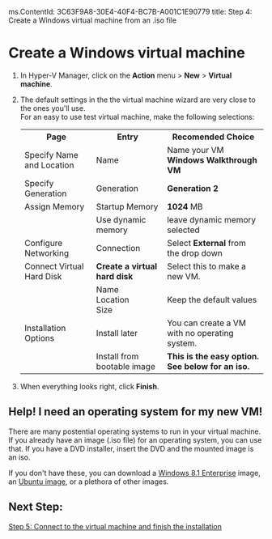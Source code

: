 ms.ContentId: 3C63F9A8-30E4-40F4-BC7B-A001C1E90779
title: Step 4: Create a Windows virtual machine from an .iso file

# Create a Windows virtual machine 

1. In Hyper-V Manager, click on the **Action** menu > **New** > **Virtual machine**. 
2. The default settings in the the virtual machine wizard are very close to the ones you'll use.  
For an easy to use test virtual machine, make the following selections:

    <table>
    <tr> <th>Page</th> <th>Entry</th> <th>Recomended Choice</th> </tr>
    <tr> <td>Specify Name and Location</td> <td>Name</td> <td>Name your VM  <b>Windows Walkthrough VM</b></td> </tr>
    <tr> <td>Specify Generation</td> <td>Generation</td> <td><b>Generation 2</b></td></tr>
    <tr> <td>Assign Memory</td> <td>Startup Memory</td> <td><b>1024</b> MB </td> </tr>
    <tr>  <td></td> <td>Use dynamic memory</td> <td>leave dynamic memory selected </td></tr>
    <tr><td>Configure Networking</td> <td>Connection</td> <td>Select <b>External</b> from the drop down</td> </tr>
    <tr> <td>Connect Virtual Hard Disk</td> <td><b>Create a virtual hard disk</b></td> <td>Select this to make a new VM.</td> </tr>
    <tr> <td></td> <td>Name</br> Location</br> Size</td><td>Keep the default values</td></tr>
    <tr> <td>Installation Options</td> <td>Install later</td> <td>You can create a VM with no operating system.</td> </tr>
    <tr> <td></td> <td>Install from bootable image</td> <td><b>This is the easy option.</br> See below for an iso.</b></td> </tr>
    </table>
  
3. When everything looks right, click **Finish**. 

## Help! I need an operating system for my new VM!
There are many postential operating systems to run in your virtual machine.  If you already have an image (.iso file) for an operating system, you can use that. If you have a DVD installer, insert the DVD and the mounted image is an iso.

If you don't have these, you can download a [Windows 8.1 Enterprise](http://www.microsoft.com/en-us/evalcenter/evaluate-windows-8-1-enterprise) image, an [Ubuntu image](http://www.ubuntu.com/download/desktop), or a plethora of other images.

## Next Step: 
[Step 5: Connect to the virtual machine and finish the installation](walkthrough_vmconnect.md)